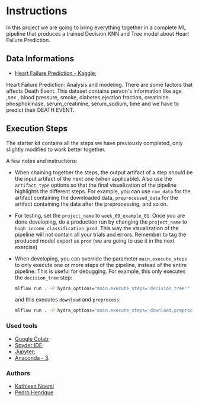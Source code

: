 # Instructions
In this project we are going to bring everything together in a complete ML pipeline that
produces a trained Decision KNN and Tree model about Heart Failure Prediction.

## Data Informations
* [Heart Failure Prediction - Kaggle](https://www.kaggle.com/andrewmvd/heart-failure-clinical-data); 

Heart Failure Prediction: Analysis and modeling. There are some factors that affects Death Event. This dataset contains person's information like age ,sex , blood pressure, smoke, diabetes,ejection fraction, creatinine phosphokinase, serum_creatinine, serum_sodium, time and we have to predict their DEATH EVENT.

## Execution Steps

The starter kit contains all the steps we have previously completed, only slightly modified to 
work better together.

A few notes and instructions:
* When chaining together the steps, the output artifact of a step should be the input artifact
  of the next one (when applicable). Also use the ``artifact_type`` options so that the final
  visualization of the pipeline highlights the different steps. For example, you can use
  ``raw_data`` for the artifact containing the downloaded data, ``preprocessed_data`` for the
  artifact containing the data after the preprocessing, and so on.
  
* For testing, set the ``project_name`` to ``week_09_example_01``. Once you are done
  developing, do a production run by changing the ``project_name`` to 
  ``high_income_classification_prod``. This way the visualization of the pipeline will not contain all your trials and errors. Remember to tag the produced model export as ``prod`` (we are going to use it in the next exercise)
  
* When developing, you can override the parameter ``main.execute_steps`` to only execute one or
  more steps of the pipeline, instead of the entire pipeline. This is useful for debugging. 
  For example, this only executes the ``decision_tree`` step:
  ```bash
  mlflow run . -P hydra_options="main.execute_steps='decision_tree'"
  ```
  and this executes ``download`` and ``preprocess``:
  ```bash
  mlflow run . -P hydra_options="main.execute_steps='download,preprocess'"
  ```
### Used tools
*   [Google Colab](https://colab.research.google.com/);
*   [Spyder IDE](https://www.spyder-ide.org/);
*   [Jupyter](https://jupyter.org/);
*   [Anaconda - 3](https://www.anaconda.com/products/individual).

### Authors
*   [Kathleen Noemi](https://github.com/kathleenrego)
*   [Pedro Henrique](https://github.com/pedrohfonseca)
